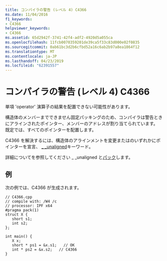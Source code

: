 ```yaml
---
title: コンパイラの警告 (レベル 4) C4366
ms.date: 11/04/2016
f1_keywords:
- C4366
helpviewer_keywords:
- C4366
ms.assetid: 65d2942f-3741-42f4-adf2-4920d5a055ca
ms.openlocfilehash: 11fcb0070359201de39ca5f33c83d000e02f0835
ms.sourcegitcommit: 0ab61bc3d2b6cfbd52a16c6ab2b97a8ea1864f12
ms.translationtype: MT
ms.contentlocale: ja-JP
ms.lasthandoff: 04/23/2019
ms.locfileid: "62391557"
---
```

# <a name="compiler-warning-level-4-c4366"></a>コンパイラの警告 (レベル 4) C4366

単項 'operator' 演算子の結果を配置できない可能性があります。

構造体のメンバーまでできません固定パッキングのため、コンパイラは警告ときにアラインされたポインター、メンバーのアドレスが割り当てられています。 既定では、すべてのポインターを配置します。

C4366 を解決するには、構造体のアラインメントを変更またはのいずれかにポインターを宣言、 [_ _unaligned](../../cpp/unaligned.md)キーワード。

詳細についてを参照してください _ _unaligned と[パック](../../preprocessor/pack.md)します。

## <a name="example"></a>例

次の例では、C4366 が生成されます。

```
// C4366.cpp
// compile with: /W4 /c
// processor: IPF x64
#pragma pack(1)
struct X {
   short s1;
   int s2;
};

int main() {
   X x;
   short * ps1 = &x.s1;   // OK
   int * ps2 = &x.s2;   // C4366
}
```